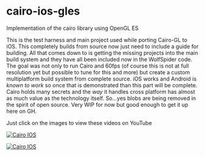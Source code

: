 # cairo-ios-gles
Implementation of the cairo library using OpenGL ES 

This is the test harness and main project used while porting Cairo-GL to iOS. This completely builds from source now just need to include a guide for building. All that comes down to is getting the missing projects into the main build system and they have all been included now in the WolfSpider code. The goal was not only to run Cairo and 60fps (of course this is not at full resolution yet but possible to tune for this and more) but create a custom multiplatform build system from complete source. iOS works and Android is *known to work* so once that is demonstrated than this part will be complete. Cairo holds many secrets and the *way* it handles cross platform has almost as much value as the technology itself. So...yes blobs are being removed in the spirit of open source. Very WIP for now but good enough to get it up here on GH.

Just click on the images to view these videos on YouTube

[![Cairo IOS](http://i3.ytimg.com/vi/6RsNPNRoXqo/maxresdefault.jpg)](https://youtu.be/6RsNPNRoXqo)

[![Cairo IOS](http://i3.ytimg.com/vi/C4VR_YXZays/maxresdefault.jpg)](https://youtu.be/C4VR_YXZays)


